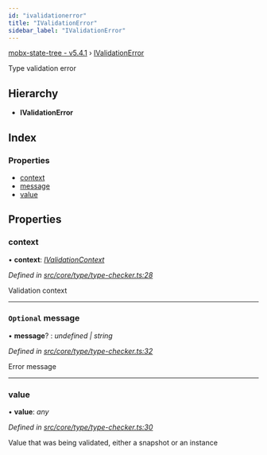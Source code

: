 ```yaml
---
id: "ivalidationerror"
title: "IValidationError"
sidebar_label: "IValidationError"
---
```


[mobx-state-tree - v5.4.1](../index.md) › [IValidationError](ivalidationerror.md)

Type validation error

## Hierarchy

* **IValidationError**

## Index

### Properties

* [context](ivalidationerror.md#context)
* [message](ivalidationerror.md#optional-message)
* [value](ivalidationerror.md#value)

## Properties

###  context

• **context**: *[IValidationContext](../index.md#ivalidationcontext)*

*Defined in [src/core/type/type-checker.ts:28](https://github.com/mobxjs/mobx-state-tree/blob/46334b6d/src/core/type/type-checker.ts#L28)*

Validation context

___

### `Optional` message

• **message**? : *undefined | string*

*Defined in [src/core/type/type-checker.ts:32](https://github.com/mobxjs/mobx-state-tree/blob/46334b6d/src/core/type/type-checker.ts#L32)*

Error message

___

###  value

• **value**: *any*

*Defined in [src/core/type/type-checker.ts:30](https://github.com/mobxjs/mobx-state-tree/blob/46334b6d/src/core/type/type-checker.ts#L30)*

Value that was being validated, either a snapshot or an instance
